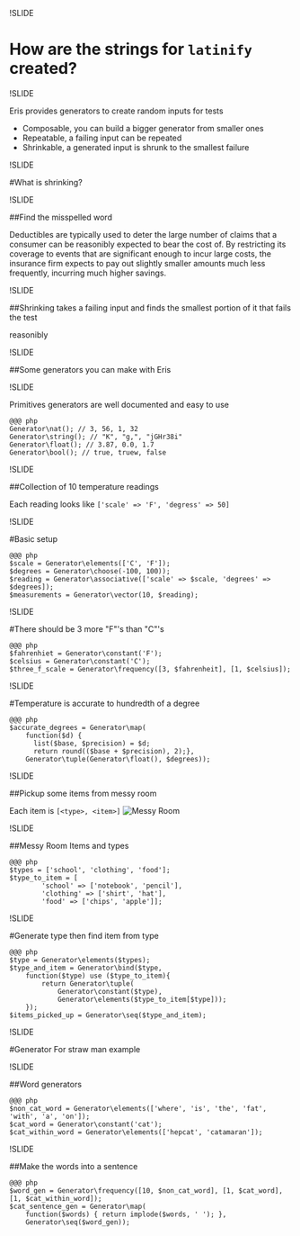 !SLIDE

# How are the strings for `latinify` created?

!SLIDE

Eris provides generators to create random inputs for tests
- Composable, you can build a bigger generator from smaller ones
- Repeatable, a failing input can be repeated
- Shrinkable, a generated input is shrunk to the smallest failure

!SLIDE

#What is shrinking?

!SLIDE

##Find the misspelled word

Deductibles are typically used to deter the large number of claims that a consumer can be reasonibly expected to bear the cost of. By restricting its coverage to events that are significant enough to incur large costs, the insurance firm expects to pay out slightly smaller amounts much less frequently, incurring much higher savings.

!SLIDE

##Shrinking takes a failing input and finds the smallest portion of it that fails the test

reasonibly

!SLIDE

##Some generators you can make with Eris

!SLIDE

Primitives generators are well documented and easy to use

    @@@ php
    Generator\nat(); // 3, 56, 1, 32
    Generator\string(); // "K", "g,", "jGHr38i"
    Generator\float(); // 3.87, 0.0, 1.7
    Generator\bool(); // true, truew, false

!SLIDE

##Collection of 10 temperature readings

Each reading looks like `['scale' => 'F', 'degress' => 50]`

!SLIDE

#Basic setup

    @@@ php
    $scale = Generator\elements(['C', 'F']);
    $degrees = Generator\choose(-100, 100));
    $reading = Generator\associative(['scale' => $scale, 'degrees' => $degrees]);
    $measurements = Generator\vector(10, $reading);

!SLIDE

#There should be 3 more "F"'s than "C"'s

    @@@ php
    $fahrenhiet = Generator\constant('F');
    $celsius = Generator\constant('C');
    $three_f_scale = Generator\frequency([3, $fahrenheit], [1, $celsius]);

!SLIDE

#Temperature is accurate to hundredth of a degree

    @@@ php
    $accurate_degrees = Generator\map(
        function($d) {
          list($base, $precision) = $d;
          return round(($base + $precision), 2);},
        Generator\tuple(Generator\float(), $degrees));

!SLIDE

##Pickup some items from messy room

Each item is `[<type>, <item>]`
![Messy Room](../../images/messy_room.png)

!SLIDE

##Messy Room Items and types

    @@@ php
    $types = ['school', 'clothing', 'food'];
    $type_to_item = [
            'school' => ['notebook', 'pencil'],
            'clothing' => ['shirt', 'hat'],
            'food' => ['chips', 'apple']];

!SLIDE

#Generate type then find item from type

    @@@ php
    $type = Generator\elements($types);
    $type_and_item = Generator\bind($type,
        function($type) use ($type_to_item){
            return Generator\tuple(
                Generator\constant($type),
                Generator\elements($type_to_item[$type]));
        });
    $items_picked_up = Generator\seq($type_and_item);

!SLIDE

#Generator For straw man example

!SLIDE

##Word generators

    @@@ php
    $non_cat_word = Generator\elements(['where', 'is', 'the', 'fat', 'with', 'a', 'on']);
    $cat_word = Generator\constant('cat');
    $cat_within_word = Generator\elements(['hepcat', 'catamaran']);

!SLIDE

##Make the words into a sentence

    @@@ php
    $word_gen = Generator\frequency([10, $non_cat_word], [1, $cat_word], [1, $cat_within_word]);
    $cat_sentence_gen = Generator\map(
        function($words) { return implode($words, ' '); },
        Generator\seq($word_gen));
